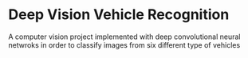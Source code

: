 # Deep Vision Vehicle Recognition

A computer vision project implemented with deep convolutional neural netwroks in order to classify images
from six different type of vehicles
